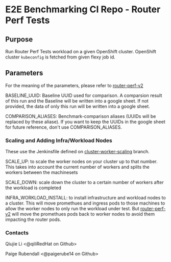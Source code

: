 # E2E Benchmarking CI Repo - Router Perf Tests

## Purpose

Run Router Perf Tests workload on a given OpenShift cluster. OpenShift cluster `kubeconfig` is fetched from given flexy job id.

## Parameters
For the meaning of the parameters, please refer to [router-perf-v2](https://github.com/cloud-bulldozer/e2e-benchmarking/blob/master/workloads/router-perf-v2/README.md)

BASELINE_UUID: Baseline UUID used for comparison. A comparsion result of this run and the Baseline will be written into a google sheet. If not provided, the data of only this run will be written into a google sheet.

COMPARISON_ALIASES: Benchmark-comparison aliases (UUIDs will be replaced by these aliase). If you want to keep the UUIDs in the google sheet for future reference, don't use COMPARISON_ALIASES.

### Scaling and Adding Infra/Workload Nodes
These use the Jenkinsfile defined on [cluster-worker-scaling](https://github.com/openshift-qe/ocp-qe-perfscale-ci/tree/cluster-workers-scaling) branch.

SCALE_UP: to scale the worker nodes on your cluster up to that number. This takes into account the current number of workers and splits the workers between the machinesets 

SCALE_DOWN: scale down the cluster to a certain number of workers after the workload is completed 

INFRA_WORKLOAD_INSTALL: to install infrastructure and workload nodes to a cluster. This will move promethues and ingress pods to those machines to allow the worker nodes to only run the workload under test. But [router-perf-v2](https://github.com/cloud-bulldozer/e2e-benchmarking/blob/master/workloads/router-perf-v2/README.md) will move the promethues pods back to worker nodes to avoid them impacting the router pods.

### Contacts
Qiujie Li <@qiliRedHat on Github>

Paige Rubendall <@paigerube14 on Github>